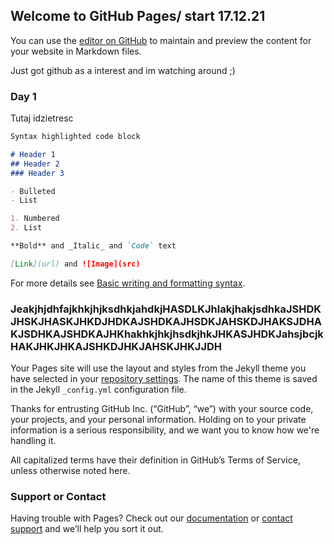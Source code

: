 ## Welcome to GitHub Pages/ start 17.12.21

You can use the [editor on GitHub](https://github.com/JanKoss/www/edit/gh-pages/index.md) to maintain and preview the content for your website in Markdown files.

Just got github as a interest and im watching around ;)

### Day 1

Tutaj idzietresc 

```markdown
Syntax highlighted code block

# Header 1
## Header 2
### Header 3

- Bulleted
- List

1. Numbered
2. List

**Bold** and _Italic_ and `Code` text

[Link](url) and ![Image](src)
```

For more details see [Basic writing and formatting syntax](https://docs.github.com/en/github/writing-on-github/getting-started-with-writing-and-formatting-on-github/basic-writing-and-formatting-syntax).

### JeakjhjdhfajkhkjhjksdhkjahdkjHASDLKJhlakjhakjsdhkaJSHDKJHSKJHASKJHKDJHDKAJSHDKAJHSDKJAHSKDJHAKSJDHAKJSDHKAJSHDKAJHKhakhkjhkjhsdkjhkJHKASJHDKJahsjbcjkHAKJHKJHKAJSHKDJHKJAHSKJHKJJDH

Your Pages site will use the layout and styles from the Jekyll theme you have selected in your [repository settings](https://github.com/JanKoss/www/settings/pages). The name of this theme is saved in the Jekyll `_config.yml` configuration file.


Thanks for entrusting GitHub Inc. (“GitHub”, “we”) with your source code, your projects, and your personal information. Holding on to your private information is a serious responsibility, and we want you to know how we're handling it.

All capitalized terms have their definition in GitHub’s Terms of Service, unless otherwise noted here.





### Support or Contact

Having trouble with Pages? Check out our [documentation](https://docs.github.com/categories/github-pages-basics/) or [contact support](https://support.github.com/contact) and we’ll help you sort it out.
